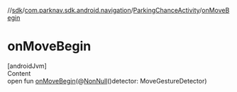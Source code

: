 //[sdk](../../../index.md)/[com.parknav.sdk.android.navigation](../index.md)/[ParkingChanceActivity](index.md)/[onMoveBegin](on-move-begin.md)



# onMoveBegin  
[androidJvm]  
Content  
open fun [onMoveBegin](on-move-begin.md)(@[NonNull](https://developer.android.com/reference/kotlin/androidx/annotation/NonNull.html)()detector: MoveGestureDetector)  



